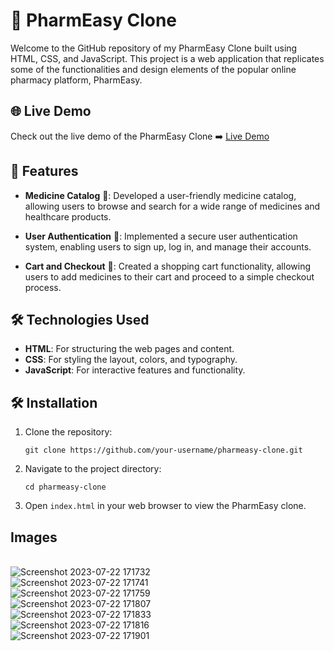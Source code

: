 # 💊 PharmEasy Clone

Welcome to the GitHub repository of my PharmEasy Clone built using HTML, CSS, and JavaScript. This project is a web application that replicates some of the functionalities and design elements of the popular online pharmacy platform, PharmEasy.

## 🌐 Live Demo

Check out the live demo of the PharmEasy Clone ➡️ [Live Demo](https://pharmeasy-clone-rahil1202.netlify.app)


## 🚀 Features

- **Medicine Catalog** 💊: Developed a user-friendly medicine catalog, allowing users to browse and search for a wide range of medicines and healthcare products.

- **User Authentication** 🔐: Implemented a secure user authentication system, enabling users to sign up, log in, and manage their accounts.

- **Cart and Checkout** 🛒: Created a shopping cart functionality, allowing users to add medicines to their cart and proceed to a simple checkout process.

## 🛠️ Technologies Used

- **HTML**: For structuring the web pages and content.
- **CSS**: For styling the layout, colors, and typography.
- **JavaScript**: For interactive features and functionality.


## 🛠️ Installation

1. Clone the repository:
   ```
   git clone https://github.com/your-username/pharmeasy-clone.git
   ```

2. Navigate to the project directory:
   ```
   cd pharmeasy-clone
   ```

3. Open `index.html` in your web browser to view the PharmEasy clone.


## Images 
</br>![Screenshot 2023-07-22 171732](https://github.com/rahil1202/pharmeasy_clone/assets/104057403/4562e835-a0ee-4941-aa33-a0e081618c10)
</br>![Screenshot 2023-07-22 171741](https://github.com/rahil1202/pharmeasy_clone/assets/104057403/3931aef2-d4c3-4662-9a24-81cf074d7b20)
</br>![Screenshot 2023-07-22 171759](https://github.com/rahil1202/pharmeasy_clone/assets/104057403/1d6ba1e1-98de-4949-a4e4-211b7cf72b2e)
</br>![Screenshot 2023-07-22 171807](https://github.com/rahil1202/pharmeasy_clone/assets/104057403/e3073656-1dca-41cd-8748-82063f8f0cc4)
</br>![Screenshot 2023-07-22 171833](https://github.com/rahil1202/pharmeasy_clone/assets/104057403/86394602-5fc9-4030-8566-5025faeabb7e)
</br>![Screenshot 2023-07-22 171816](https://github.com/rahil1202/pharmeasy_clone/assets/104057403/082e45bb-6cc4-4c89-8aa4-97cefd9884b6)
</br>![Screenshot 2023-07-22 171901](https://github.com/rahil1202/pharmeasy_clone/assets/104057403/064721be-3c07-45f8-a03a-0e52f553edf0)






